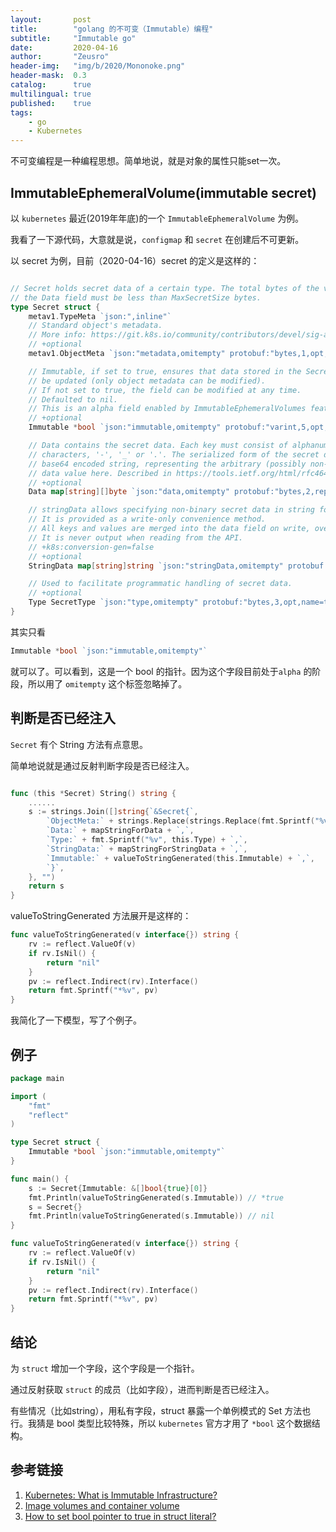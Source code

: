 ```yaml
---
layout:       post
title:        "golang 的不可变（Immutable）编程"
subtitle:     "Immutable go"
date:         2020-04-16
author:       "Zeusro"
header-img:   "img/b/2020/Mononoke.png" 
header-mask:  0.3
catalog:      true
multilingual: true
published:    true
tags:
    - go
    - Kubernetes
---
```



不可变编程是一种编程思想。简单地说，就是对象的属性只能set一次。

## ImmutableEphemeralVolume(immutable secret)

以 `kubernetes` 最近(2019年年底)的一个 `ImmutableEphemeralVolume` 为例。

我看了一下源代码，大意就是说，`configmap` 和 `secret` 在创建后不可更新。

以 secret 为例，目前（2020-04-16）secret 的定义是这样的：

```go

// Secret holds secret data of a certain type. The total bytes of the values in
// the Data field must be less than MaxSecretSize bytes.
type Secret struct {
	metav1.TypeMeta `json:",inline"`
	// Standard object's metadata.
	// More info: https://git.k8s.io/community/contributors/devel/sig-architecture/api-conventions.md#metadata
	// +optional
	metav1.ObjectMeta `json:"metadata,omitempty" protobuf:"bytes,1,opt,name=metadata"`

	// Immutable, if set to true, ensures that data stored in the Secret cannot
	// be updated (only object metadata can be modified).
	// If not set to true, the field can be modified at any time.
	// Defaulted to nil.
	// This is an alpha field enabled by ImmutableEphemeralVolumes feature gate.
	// +optional
	Immutable *bool `json:"immutable,omitempty" protobuf:"varint,5,opt,name=immutable"`

	// Data contains the secret data. Each key must consist of alphanumeric
	// characters, '-', '_' or '.'. The serialized form of the secret data is a
	// base64 encoded string, representing the arbitrary (possibly non-string)
	// data value here. Described in https://tools.ietf.org/html/rfc4648#section-4
	// +optional
	Data map[string][]byte `json:"data,omitempty" protobuf:"bytes,2,rep,name=data"`

	// stringData allows specifying non-binary secret data in string form.
	// It is provided as a write-only convenience method.
	// All keys and values are merged into the data field on write, overwriting any existing values.
	// It is never output when reading from the API.
	// +k8s:conversion-gen=false
	// +optional
	StringData map[string]string `json:"stringData,omitempty" protobuf:"bytes,4,rep,name=stringData"`

	// Used to facilitate programmatic handling of secret data.
	// +optional
	Type SecretType `json:"type,omitempty" protobuf:"bytes,3,opt,name=type,casttype=SecretType"`
}
```

其实只看 

```go
Immutable *bool `json:"immutable,omitempty"`
```

就可以了。可以看到，这是一个 bool 的指针。因为这个字段目前处于`alpha` 的阶段，所以用了 `omitempty` 这个标签忽略掉了。


## 判断是否已经注入

`Secret` 有个 String 方法有点意思。

简单地说就是通过反射判断字段是否已经注入。

```go

func (this *Secret) String() string {
	......
	s := strings.Join([]string{`&Secret{`,
		`ObjectMeta:` + strings.Replace(strings.Replace(fmt.Sprintf("%v", this.ObjectMeta), "ObjectMeta", "v1.ObjectMeta", 1), `&`, ``, 1) + `,`,
		`Data:` + mapStringForData + `,`,
		`Type:` + fmt.Sprintf("%v", this.Type) + `,`,
		`StringData:` + mapStringForStringData + `,`,
		`Immutable:` + valueToStringGenerated(this.Immutable) + `,`,
		`}`,
	}, "")
	return s
}

```

valueToStringGenerated 方法展开是这样的：

```go
func valueToStringGenerated(v interface{}) string {
	rv := reflect.ValueOf(v)
	if rv.IsNil() {
		return "nil"
	}
	pv := reflect.Indirect(rv).Interface()
	return fmt.Sprintf("*%v", pv)
}
```

我简化了一下模型，写了个例子。

## 例子

```go
package main

import (
	"fmt"
	"reflect"
)

type Secret struct {
	Immutable *bool `json:"immutable,omitempty"`
}

func main() {
	s := Secret{Immutable: &[]bool{true}[0]}
	fmt.Println(valueToStringGenerated(s.Immutable)) // *true
	s = Secret{}
	fmt.Println(valueToStringGenerated(s.Immutable)) // nil
}

func valueToStringGenerated(v interface{}) string {
	rv := reflect.ValueOf(v)
	if rv.IsNil() {
		return "nil"
	}
	pv := reflect.Indirect(rv).Interface()
	return fmt.Sprintf("*%v", pv)
}
```

## 结论

为 `struct` 增加一个字段，这个字段是一个指针。

通过反射获取 `struct` 的成员（比如字段），进而判断是否已经注入。

有些情况（比如string），用私有字段，struct 暴露一个单例模式的 Set 方法也行。我猜是 bool 类型比较特殊，所以 `kubernetes` 官方才用了 `*bool` 这个数据结构。


## 参考链接
1. [Kubernetes: What is Immutable Infrastructure?](https://dyn.com/blog/kubernetes-what-is-immutable-infrastructure/)
2. [Image volumes and container volume](https://github.com/kubernetes/kubernetes/issues/831)
3. [How to set bool pointer to true in struct literal?](https://stackoverflow.com/questions/28817992/how-to-set-bool-pointer-to-true-in-struct-literal)